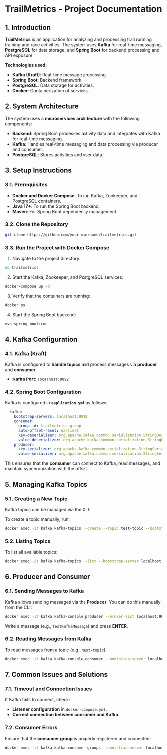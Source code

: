 # TrailMetrics - Project Documentation

## 1. Introduction

**TrailMetrics** is an application for analyzing and processing trail running training and race activities. The system uses **Kafka** for real-time messaging, **PostgreSQL** for data storage, and **Spring Boot** for backend processing and API exposure.

**Technologies used:**
- **Kafka (Kraft)**: Real-time message processing.
- **Spring Boot**: Backend framework.
- **PostgreSQL**: Data storage for activities.
- **Docker**: Containerization of services.

## 2. System Architecture

The system uses a **microservices architecture** with the following components:
- **Backend**: Spring Boot processes activity data and integrates with Kafka for real-time messaging.
- **Kafka**: Handles real-time messaging and data processing via producer and consumer.
- **PostgreSQL**: Stores activities and user data.

## 3. Setup Instructions

### 3.1. Prerequisites

- **Docker and Docker Compose**: To run Kafka, Zookeeper, and PostgreSQL containers.
- **Java 17+**: To run the Spring Boot backend.
- **Maven**: For Spring Boot dependency management.

### 3.2. Clone the Repository

```bash
git clone https://github.com/your-username/trailmetrics.git
```

### 3.3. Run the Project with Docker Compose

1. Navigate to the project directory:

```bash
cd trailmetrics
```

2. Start the Kafka, Zookeeper, and PostgreSQL services:

```bash
docker-compose up -d
```

3. Verify that the containers are running:

```bash
docker ps
```

4. Start the Spring Boot backend:

```bash
mvn spring-boot:run
```

## 4. Kafka Configuration

### 4.1. Kafka (Kraft)

Kafka is configured to **handle topics** and process messages via **producer** and **consumer**.

- **Kafka Port**: `localhost:9092`

### 4.2. Spring Boot Configuration

Kafka is configured in **`application.yml`** as follows:

```yaml
  kafka:
    bootstrap-servers: localhost:9092
    consumer:
      group-id: trailmetrics-group
      auto-offset-reset: earliest
      key-deserializer: org.apache.kafka.common.serialization.StringDeserializer
      value-deserializer: org.apache.kafka.common.serialization.StringDeserializer
    producer:
      key-serializer: org.apache.kafka.common.serialization.StringSerializer
      value-serializer: org.apache.kafka.common.serialization.StringSerializer
```

This ensures that the **consumer** can connect to Kafka, read messages, and maintain synchronization with the offset.

## 5. Managing Kafka Topics

### 5.1. Creating a New Topic

Kafka topics can be managed via the CLI.

To create a topic manually, run:

```bash
docker exec -it kafka kafka-topics --create --topic test-topic --bootstrap-server localhost:9092 --partitions 1 --replication-factor 1
```

### 5.2. Listing Topics

To list all available topics:

```bash
docker exec -it kafka kafka-topics --list --bootstrap-server localhost:9092
```

## 6. Producer and Consumer

### 6.1. Sending Messages to Kafka

Kafka allows sending messages via the **Producer**. You can do this manually from the CLI:

```bash
docker exec -it kafka kafka-console-producer --broker-list localhost:9092 --topic test-topic
```

Write a message (e.g., `TestKafkaMessage`) and press **ENTER**.

### 6.2. Reading Messages from Kafka

To read messages from a topic (e.g., `test-topic`):

```bash
docker exec -it kafka kafka-console-consumer --bootstrap-server localhost:9092 --topic test-topic --from-beginning
```

## 7. Common Issues and Solutions

### 7.1. Timeout and Connection Issues
If Kafka fails to connect, check:
- **Listener configuration** in `docker-compose.yml`.
- **Correct connection between consumer and Kafka**.

### 7.2. Consumer Errors
Ensure that the **consumer group** is properly registered and connected:

```bash
docker exec -it kafka kafka-consumer-groups --bootstrap-server localhost:9092 --describe --group trailmetrics-group-new
```
